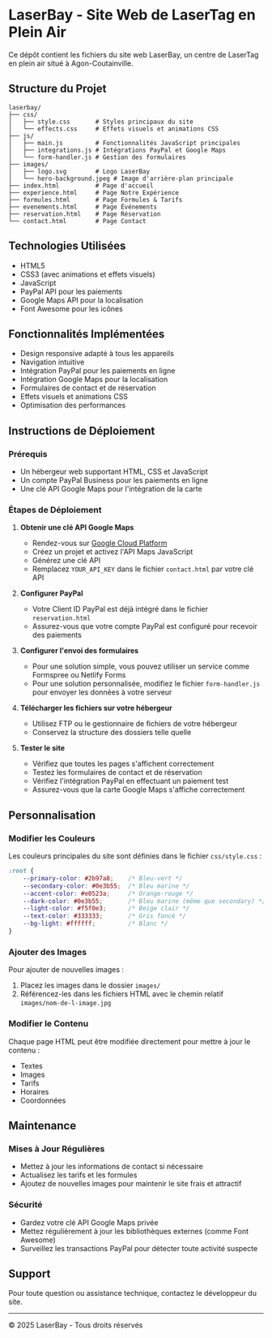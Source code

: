 # LaserBay - Site Web de LaserTag en Plein Air

Ce dépôt contient les fichiers du site web LaserBay, un centre de LaserTag en plein air situé à Agon-Coutainville.

## Structure du Projet

```
laserbay/
├── css/
│   ├── style.css       # Styles principaux du site
│   └── effects.css     # Effets visuels et animations CSS
├── js/
│   ├── main.js         # Fonctionnalités JavaScript principales
│   ├── integrations.js # Intégrations PayPal et Google Maps
│   └── form-handler.js # Gestion des formulaires
├── images/
│   ├── logo.svg        # Logo LaserBay
│   └── hero-background.jpeg # Image d'arrière-plan principale
├── index.html          # Page d'accueil
├── experience.html     # Page Notre Expérience
├── formules.html       # Page Formules & Tarifs
├── evenements.html     # Page Événements
├── reservation.html    # Page Réservation
└── contact.html        # Page Contact
```

## Technologies Utilisées

- HTML5
- CSS3 (avec animations et effets visuels)
- JavaScript
- PayPal API pour les paiements
- Google Maps API pour la localisation
- Font Awesome pour les icônes

## Fonctionnalités Implémentées

- Design responsive adapté à tous les appareils
- Navigation intuitive
- Intégration PayPal pour les paiements en ligne
- Intégration Google Maps pour la localisation
- Formulaires de contact et de réservation
- Effets visuels et animations CSS
- Optimisation des performances

## Instructions de Déploiement

### Prérequis

- Un hébergeur web supportant HTML, CSS et JavaScript
- Un compte PayPal Business pour les paiements en ligne
- Une clé API Google Maps pour l'intégration de la carte

### Étapes de Déploiement

1. **Obtenir une clé API Google Maps**
   - Rendez-vous sur [Google Cloud Platform](https://console.cloud.google.com/)
   - Créez un projet et activez l'API Maps JavaScript
   - Générez une clé API
   - Remplacez `YOUR_API_KEY` dans le fichier `contact.html` par votre clé API

2. **Configurer PayPal**
   - Votre Client ID PayPal est déjà intégré dans le fichier `reservation.html`
   - Assurez-vous que votre compte PayPal est configuré pour recevoir des paiements

3. **Configurer l'envoi des formulaires**
   - Pour une solution simple, vous pouvez utiliser un service comme Formspree ou Netlify Forms
   - Pour une solution personnalisée, modifiez le fichier `form-handler.js` pour envoyer les données à votre serveur

4. **Télécharger les fichiers sur votre hébergeur**
   - Utilisez FTP ou le gestionnaire de fichiers de votre hébergeur
   - Conservez la structure des dossiers telle quelle

5. **Tester le site**
   - Vérifiez que toutes les pages s'affichent correctement
   - Testez les formulaires de contact et de réservation
   - Vérifiez l'intégration PayPal en effectuant un paiement test
   - Assurez-vous que la carte Google Maps s'affiche correctement

## Personnalisation

### Modifier les Couleurs

Les couleurs principales du site sont définies dans le fichier `css/style.css` :

```css
:root {
    --primary-color: #2b97a8;    /* Bleu-vert */
    --secondary-color: #0e3b55;  /* Bleu marine */
    --accent-color: #e0523a;     /* Orange-rouge */
    --dark-color: #0e3b55;       /* Bleu marine (même que secondary) */
    --light-color: #f5f0e3;      /* Beige clair */
    --text-color: #333333;       /* Gris foncé */
    --bg-light: #ffffff;         /* Blanc */
}
```

### Ajouter des Images

Pour ajouter de nouvelles images :
1. Placez les images dans le dossier `images/`
2. Référencez-les dans les fichiers HTML avec le chemin relatif `images/nom-de-l-image.jpg`

### Modifier le Contenu

Chaque page HTML peut être modifiée directement pour mettre à jour le contenu :
- Textes
- Images
- Tarifs
- Horaires
- Coordonnées

## Maintenance

### Mises à Jour Régulières

- Mettez à jour les informations de contact si nécessaire
- Actualisez les tarifs et les formules
- Ajoutez de nouvelles images pour maintenir le site frais et attractif

### Sécurité

- Gardez votre clé API Google Maps privée
- Mettez régulièrement à jour les bibliothèques externes (comme Font Awesome)
- Surveillez les transactions PayPal pour détecter toute activité suspecte

## Support

Pour toute question ou assistance technique, contactez le développeur du site.

---

© 2025 LaserBay - Tous droits réservés
